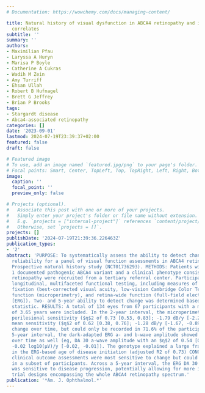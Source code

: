 ```yaml
---
# Documentation: https://wowchemy.com/docs/managing-content/

title: Natural history of visual dysfunction in ABCA4 retinopathy and its genetic
  correlates
subtitle: ''
summary: ''
authors:
- Maximilian Pfau
- Laryssa A Huryn
- Marisa P Boyle
- Catherine A Cukras
- Wadih M Zein
- Amy Turriff
- Ehsan Ullah
- Robert B Hufnagel
- Brett G Jeffrey
- Brian P Brooks
tags:
- Stargardt disease
- Abca4-associated retinopathy
categories: []
date: '2023-09-01'
lastmod: 2024-07-19T23:39:37+02:00
featured: false
draft: false

# Featured image
# To use, add an image named `featured.jpg/png` to your page's folder.
# Focal points: Smart, Center, TopLeft, Top, TopRight, Left, Right, BottomLeft, Bottom, BottomRight.
image:
  caption: ''
  focal_point: ''
  preview_only: false

# Projects (optional).
#   Associate this post with one or more of your projects.
#   Simply enter your project's folder or file name without extension.
#   E.g. `projects = ["internal-project"]` references `content/project/deep-learning/index.md`.
#   Otherwise, set `projects = []`.
projects: []
publishDate: '2024-07-19T21:39:36.226463Z'
publication_types:
- '2'
abstract: 'PURPOSE: To systematically assess the ability to detect change and retest
  reliability for a panel of visual function assessments in ABCA4 retinopathy. DESIGN:
  Prospective natural history study (NCT01736293). METHODS: Patients with at least
  1 documented pathogenic ABCA4 variant and a clinical phenotype consistent with ABCA4
  retinopathy were recruited from a tertiary referral center. Participants underwent
  longitudinal, multifaceted functional testing, including measures of function at
  fixation (best-corrected visual acuity, low-vision Cambridge Color Test), macular
  function (microperimetry), and retina-wide function (full-field electroretinography
  [ERG]). Two- and 5-year ability to detect change was determined based on the $η$2
  statistic. RESULTS: A total of 134 eyes from 67 participants with a mean follow-up
  of 3.65 years were included. In the 2-year interval, the microperimetry-derived
  perilesional sensitivity ($η$2 of 0.73 [0.53, 0.83]; -1.79 dB/y [-2.2, -1.37]) and
  mean sensitivity ($η$2 of 0.62 [0.38, 0.76]; -1.28 dB/y [-1.67, -0.89]) showed most
  change over time, but could only be recorded in 71.6% of the participants. In the
  5-year interval, the dark-adapted ERG a- and b-wave amplitude showed marked change
  over time as well (eg, DA 30 a-wave amplitude with an $η$2 of 0.54 [0.34, 0.68];
  -0.02 log10(µV)/y [-0.02, -0.01]). The genotype explained a large fraction of variability
  in the ERG-based age of disease initiation (adjusted R2 of 0.73) CONCLUSIONS: Microperimetry-based
  clinical outcome assessments were most sensitive to change but could only be acquired
  in a subset of participants. Across a 5-year interval, the ERG DA 30 a-wave amplitude
  was sensitive to disease progression, potentially allowing for more inclusive clinical
  trial designs encompassing the whole ABCA4 retinopathy spectrum.'
publication: '*Am. J. Ophthalmol.*'
---
```

